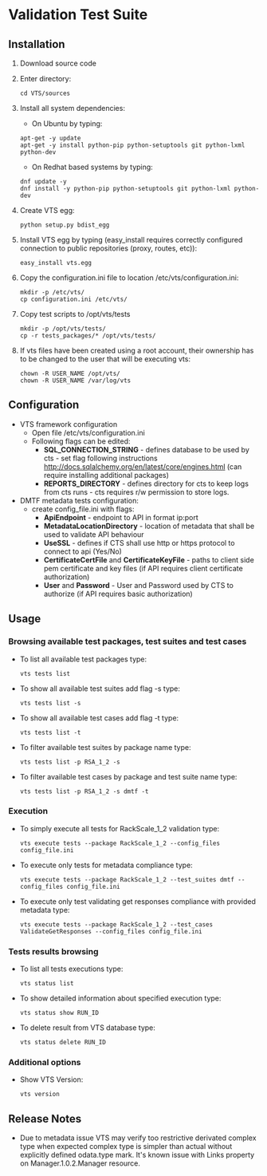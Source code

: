 # Validation Test Suite

## Installation
1. Download source code
2. Enter directory:
     ```
     cd VTS/sources
     ```
3. Install all system dependencies:
     * On Ubuntu by typing:
     ```
     apt-get -y update
     apt-get -y install python-pip python-setuptools git python-lxml python-dev
     ```
     * On Redhat based systems by typing:
     ```
     dnf update -y
     dnf install -y python-pip python-setuptools git python-lxml python-dev
     ```
4. Create VTS egg:

	```
	python setup.py bdist_egg
	```
5. Install VTS egg by typing (easy_install requires correctly configured connection to public repositories (proxy, routes, etc)):

	 ```
	easy_install vts.egg
	```
6. Copy the configuration.ini file to location /etc/vts/configuration.ini:
     ```
     mkdir -p /etc/vts/
     cp configuration.ini /etc/vts/
     ```
7. Copy test scripts to /opt/vts/tests
     ```
     mkdir -p /opt/vts/tests/
     cp -r tests_packages/* /opt/vts/tests/
     ```
8. If vts files have been created using a root account, their ownership has to be changed to the user that will be executing vts:
     ```
     chown -R USER_NAME /opt/vts/
     chown -R USER_NAME /var/log/vts
     ```
     
## Configuration
* VTS framework configuration
    * Open file /etc/vts/configuration.ini
    * Following flags can be edited:
        * __SQL_CONNECTION_STRING__ - defines database to be used by cts - set flag following instructions http://docs.sqlalchemy.org/en/latest/core/engines.html (can require installing additional packages)
        * __REPORTS_DIRECTORY__ - defines directory for cts to keep logs from cts runs - cts requires r/w permission to store logs.
* DMTF metadata tests configuration:
    *  create config_file.ini with flags:
        *  __ApiEndpoint__ - endpoint to API in format ip:port
        *  __MetadataLocationDirectory__ - location of metadata that shall be used to validate API behaviour
        *  __UseSSL__ - defines if CTS shall use http or https protocol to connect to api (Yes/No)
        *  __CertificateCertFile__ and __CertificateKeyFile__ - paths to client side pem certificate and key files (if API requires client certificate authorization)
        *  __User__ and __Password__ - User and Password used by CTS to authorize (if API requires basic authorization)

## Usage
### Browsing available test packages, test suites and test cases
* To list all available test packages type:
     ```
     vts tests list
     ```
* To show all available test suites add flag -s type:
     ```
     vts tests list -s
     ```
* To show all available test cases add flag -t type:
     ```
     vts tests list -t
     ```
* To filter available test suites by package name type:
     ```
     vts tests list -p RSA_1_2 -s
     ```
* To filter available test cases by package and test suite name type:
     ```
     vts tests list -p RSA_1_2 -s dmtf -t
     ```

### Execution
* To simply execute all tests for RackScale_1_2 validation type:
     ```
     vts execute tests --package RackScale_1_2 --config_files config_file.ini
     ```
* To execute only tests for metadata compliance type:
     ```
     vts execute tests --package RackScale_1_2 --test_suites dmtf --config_files config_file.ini
     ```
* To execute only test validating get responses compliance with provided metadata type:
     ```
     vts execute tests --package RackScale_1_2 --test_cases ValidateGetResponses --config_files config_file.ini
     ```

### Tests results browsing
* To list all tests executions type:
     ```
     vts status list
     ```
* To show detailed information about specified execution type:
     ```
     vts status show RUN_ID
     ```
* To delete result from VTS database type:
     ```
     vts status delete RUN_ID
     ```

### Additional options
* Show VTS Version:
     ```
     vts version
     ```

## Release Notes
* Due to metadata issue VTS may verify too restrictive derivated complex type when expected complex type is simpler than actual without explicitly defined odata.type mark. It's known issue with Links property on Manager.1.0.2.Manager resource. 
